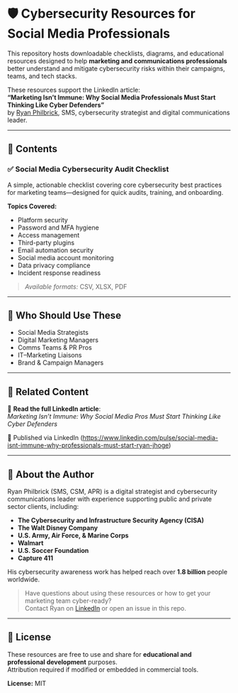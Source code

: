 # 🛡️ Cybersecurity Resources for Social Media Professionals

This repository hosts downloadable checklists, diagrams, and educational resources designed to help **marketing and communications professionals** better understand and mitigate cybersecurity risks within their campaigns, teams, and tech stacks.

These resources support the LinkedIn article:  
**“Marketing Isn’t Immune: Why Social Media Professionals Must Start Thinking Like Cyber Defenders”**  
by [Ryan Philbrick](https://www.linkedin.com/in/christopherryanphilbrick/), SMS, cybersecurity strategist and digital communications leader.

---

## 📁 Contents

### ✅ Social Media Cybersecurity Audit Checklist
A simple, actionable checklist covering core cybersecurity best practices for marketing teams—designed for quick audits, training, and onboarding.

**Topics Covered:**
- Platform security
- Password and MFA hygiene
- Access management
- Third-party plugins
- Email automation security
- Social media account monitoring
- Data privacy compliance
- Incident response readiness

> _Available formats:_ CSV, XLSX, PDF

---

## 🧠 Who Should Use These

- Social Media Strategists  
- Digital Marketing Managers  
- Comms Teams & PR Pros  
- IT–Marketing Liaisons  
- Brand & Campaign Managers

---

## 🧵 Related Content

🔗 **Read the full LinkedIn article**:  
_Marketing Isn’t Immune: Why Social Media Pros Must Start Thinking Like Cyber Defenders_ 

📍 Published via LinkedIn (https://www.linkedin.com/pulse/social-media-isnt-immune-why-professionals-must-start-ryan-jhoge)

---

## 👋 About the Author

Ryan Philbrick (SMS, CSM, APR) is a digital strategist and cybersecurity communications leader with experience supporting public and private sector clients, including:
- **The Cybersecurity and Infrastructure Security Agency (CISA)**  
- **The Walt Disney Company**  
- **U.S. Army, Air Force, & Marine Corps**
- **Walmart**
- **U.S. Soccer Foundation**
- **Capture 411**

His cybersecurity awareness work has helped reach over **1.8 billion** people worldwide.

> Have questions about using these resources or how to get your marketing team cyber-ready?  
> Contact Ryan on [LinkedIn](https://www.linkedin.com/in/christopherryanphilbrick/) or open an issue in this repo.

---

## 📜 License

These resources are free to use and share for **educational and professional development** purposes.  
Attribution required if modified or embedded in commercial tools.

**License:** MIT
